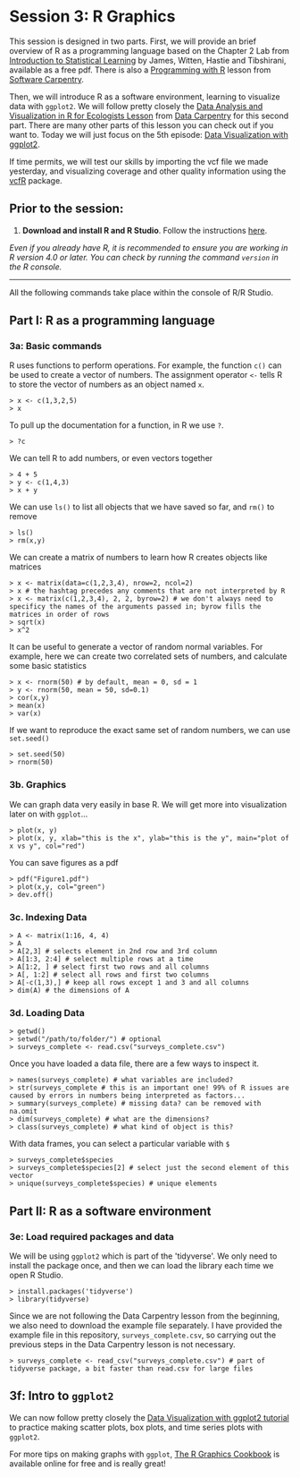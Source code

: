 # Session 3: R Graphics 
This session is designed in two parts. First, we will provide an brief overview of R as a programming language based on the Chapter 2 Lab from [Introduction to Statistical Learning](http://faculty.marshall.usc.edu/gareth-james/ISL/code.html) by James, Witten, Hastie and Tibshirani, available as a free pdf.  There is also a [Programming with R](http://swcarpentry.github.io/r-novice-inflammation/) lesson from [Software Carpentry](https://software-carpentry.org).

Then, we will introduce R as a software environment, learning to visualize data with `ggplot2`.  We will follow pretty closely the [Data Analysis and Visualization in R for Ecologists Lesson](https://datacarpentry.org/R-ecology-lesson/index.html) from [Data Carpentry](https://datacarpentry.org/lessons/) for this second part. There are many other parts of this lesson you can check out if you want to. Today we will just focus on the 5th episode: [Data Visualization with ggplot2](https://datacarpentry.org/R-ecology-lesson/04-visualization-ggplot2.html). 

If time permits, we will test our skills by importing the vcf file we made yesterday, and visualizing coverage and other quality information using the [vcfR](https://cran.r-project.org/web/packages/vcfR/vignettes/intro_to_vcfR.html) package.

## Prior to the session: 
1. **Download and install R and R Studio**.  Follow the instructions [here](https://datacarpentry.org/R-ecology-lesson/#Install_R_and_RStudio). 

*Even if you already have R, it is recommended to ensure you are working in R version 4.0 or later. You can check by running the command `version` in the R console.*

---
All the following commands take place within the console of R/R Studio.

## Part I: R as a programming language
### 3a: Basic commands
R uses functions to perform operations. For example, the function `c()` can be used to create a vector of numbers. The assignment operator `<-` tells R to store the vector of numbers as an object named `x`.
```
> x <- c(1,3,2,5)
> x
```
To pull up the documentation for a function, in R we use `?`.
```
> ?c
```
We can tell R to add numbers, or even vectors together
```
> 4 + 5
> y <- c(1,4,3)
> x + y
```
We can use `ls()` to list all objects that we have saved so far, and `rm()` to remove
```
> ls()
> rm(x,y)
```
We can create a matrix of numbers to learn how R creates objects like matrices
```
> x <- matrix(data=c(1,2,3,4), nrow=2, ncol=2)
> x # the hashtag precedes any comments that are not interpreted by R
> x <- matrix(c(1,2,3,4), 2, 2, byrow=2) # we don't always need to specificy the names of the arguments passed in; byrow fills the matrices in order of rows
> sqrt(x)
> x^2
```
It can be useful to generate a vector of random normal variables. For example, here we can create two correlated sets of numbers, and calculate some basic statistics
```
> x <- rnorm(50) # by default, mean = 0, sd = 1
> y <- rnorm(50, mean = 50, sd=0.1)
> cor(x,y)
> mean(x)
> var(x)
```
If we want to reproduce the exact same set of random numbers, we can use `set.seed()`
```
> set.seed(50)
> rnorm(50)
```

### 3b. Graphics
We can graph data very easily in base R. We will get more into visualization later on with `ggplot`...
```
> plot(x, y)
> plot(x, y, xlab="this is the x", ylab="this is the y", main="plot of x vs y", col="red")
```
You can save figures as a pdf
```
> pdf("Figure1.pdf")
> plot(x,y, col="green")
> dev.off()
```

### 3c. Indexing Data
```
> A <- matrix(1:16, 4, 4)
> A
> A[2,3] # selects element in 2nd row and 3rd column
> A[1:3, 2:4] # select multiple rows at a time
> A[1:2, ] # select first two rows and all columns
> A[, 1:2] # select all rows and first two columns
> A[-c(1,3),] # keep all rows except 1 and 3 and all columns
> dim(A) # the dimensions of A
```
### 3d. Loading Data 
```
> getwd()
> setwd("/path/to/folder/") # optional
> surveys_complete <- read.csv("surveys_complete.csv")
```

Once you have loaded a data file, there are a few ways to inspect it.
```
> names(surveys_complete) # what variables are included?
> str(surveys_complete # this is an important one! 99% of R issues are caused by errors in numbers being interpreted as factors...
> summary(surveys_complete) # missing data? can be removed with na.omit
> dim(surveys_complete) # what are the dimensions?
> class(surveys_complete) # what kind of object is this?
```

With data frames, you can select a particular variable with `$`
```
> surveys_complete$species
> surveys_complete$species[2] # select just the second element of this vector
> unique(surveys_complete$species) # unique elements
```
## Part II: R as a software environment
### 3e: Load required packages and data
We will be using `ggplot2` which is part of the 'tidyverse'. We only need to install the package once, and then we can load the library each time we open R Studio.
```
> install.packages('tidyverse')
> library(tidyverse)
```
 
Since we are not following the Data Carpentry lesson from the beginning, we also need to download the example file separately. I have provided the example file in this repository, `surveys_complete.csv`, so carrying out the previous steps in the Data Carpentry lesson is not necessary.
```
> surveys_complete <- read_csv("surveys_complete.csv") # part of tidyverse package, a bit faster than read.csv for large files
```

## 3f: Intro to `ggplot2`
We can now follow pretty closely the [Data Visualization with ggplot2 tutorial](https://datacarpentry.org/R-ecology-lesson/04-visualization-ggplot2.html) to practice making scatter plots, box plots, and time series plots with `ggplot2`.

For more tips on making graphs with `ggplot`, [The R Graphics Cookbook](https://r-graphics.org) is available online for free and is really great!
